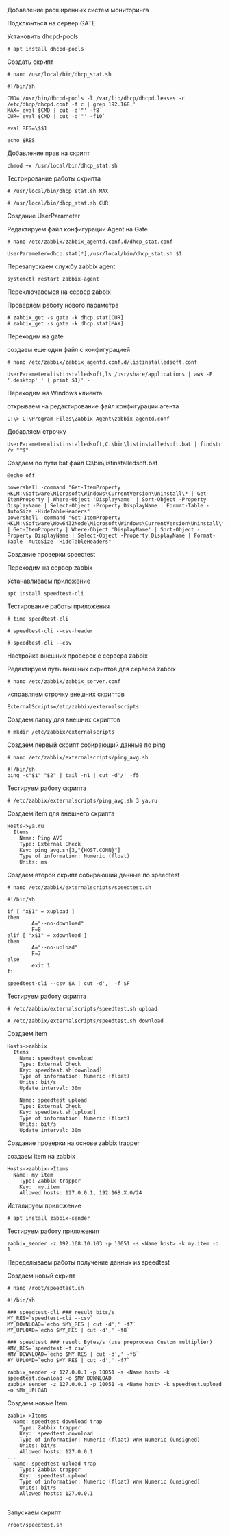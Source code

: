 Добавление расширенных систем мониторинга

Подключться на сервер GATE 

Установить dhcpd-pools

```
# apt install dhcpd-pools
```

Создать скрипт 
```
# nano /usr/local/bin/dhcp_stat.sh
```
```
#!/bin/sh

CMD='/usr/bin/dhcpd-pools -l /var/lib/dhcp/dhcpd.leases -c /etc/dhcp/dhcpd.conf -f c | grep 192.168.'
MAX=`eval $CMD | cut -d'"' -f8`
CUR=`eval $CMD | cut -d'"' -f10`

eval RES=\$$1

echo $RES
```
Добавление прав на скрипт
```
chmod +x /usr/local/bin/dhcp_stat.sh
```

Тестрирование работы скрипта


```
# /usr/local/bin/dhcp_stat.sh MAX

# /usr/local/bin/dhcp_stat.sh CUR
```
Создание UserParameter

Редактируем файл конфигурации Agent на Gate

```
# nano /etc/zabbix/zabbix_agentd.conf.d/dhcp_stat.conf
```
```
UserParameter=dhcp.stat[*],/usr/local/bin/dhcp_stat.sh $1
```
Перезапускаем службу zabbix agent

```
systemctl restart zabbix-agent
```

Переключавемся на сервер zabbix

Проверяем работу нового параметра 

```
# zabbix_get -s gate -k dhcp.stat[CUR]
# zabbix_get -s gate -k dhcp.stat[MAX]
```

Переходим на  gate 

создаем еще один файл с конфигурацией
```
# nano /etc/zabbix/zabbix_agentd.conf.d/listinstalledsoft.conf
```
```
UserParameter=listinstalledsoft,ls /usr/share/applications | awk -F '.desktop' ' { print $1}' -
```

Переходим на Windows клиента

открываем на редактирование файл конфигурации агента

```
C:\> C:\Program Files\Zabbix Agent\zabbix_agentd.conf
```
Добавляем строчку

```
UserParameter=listinstalledsoft,C:\bin\listinstalledsoft.bat | findstr /v "^$"

```

Создаем по пути bat файл C:\bin\listinstalledsoft.bat

```
@echo off

powershell -command "Get-ItemProperty HKLM:\Software\Microsoft\Windows\CurrentVersion\Uninstall\* | Get-ItemProperty | Where-Object 'DisplayName' | Sort-Object -Property DisplayName | Select-Object -Property DisplayName | Format-Table -AutoSize -HideTableHeaders"
powershell -command "Get-ItemProperty HKLM:\Software\Wow6432Node\Microsoft\Windows\CurrentVersion\Uninstall\* | Get-ItemProperty | Where-Object 'DisplayName' | Sort-Object -Property DisplayName | Select-Object -Property DisplayName | Format-Table -AutoSize -HideTableHeaders"
```

Создание проверки speedtest

Переходим на сервер zabbix

Устанавливаем приложение

```
apt install speedtest-cli
```
Тестирование работы приложения

```
# time speedtest-cli

# speedtest-cli --csv-header

# speedtest-cli --csv
```

Настройка внешних проверок с сервера zabbix

Редактируем путь внешних скриптов для сервера zabbix
```
# nano /etc/zabbix/zabbix_server.conf
```
исправляем строчку внешних скриптов
```
ExternalScripts=/etc/zabbix/externalscripts
```
Создаем папку для внешних скриптов
```
# mkdir /etc/zabbix/externalscripts
```

Создаем первый скрипт собирающий данные по ping
```
# nano /etc/zabbix/externalscripts/ping_avg.sh
```
```
#!/bin/sh
ping -c"$1" "$2" | tail -n1 | cut -d'/' -f5
```
Тестируем работу скрипта
```
# /etc/zabbix/externalscripts/ping_avg.sh 3 ya.ru
```

Создаем item для внешнего скрипта
```
Hosts->ya.ru
  Items
    Name: Ping AVG
    Type: External Check
    Key: ping_avg.sh[3,"{HOST.CONN}"]
    Type of information: Numeric (float)
    Units: ms
```
Создаем второй скрипт собирающий данные по speedtest

```
# nano /etc/zabbix/externalscripts/speedtest.sh
```
```
#!/bin/sh

if [ "x$1" = xupload ]
then
        A="--no-download"
        F=8
elif [ "x$1" = xdownload ]
then
        A="--no-upload"
        F=7
else
        exit 1
fi

speedtest-cli --csv $A | cut -d',' -f $F
```

Тестируем работу скрипта

```
# /etc/zabbix/externalscripts/speedtest.sh upload

# /etc/zabbix/externalscripts/speedtest.sh download
```
Создаем item

```
Hosts->zabbix
  Items
    Name: speedtest download
    Type: External Check
    Key: speedtest.sh[download]
    Type of information: Numeric (float)
    Units: bit/s
    Update interval: 30m
```
```    
    Name: speedtest upload
    Type: External Check
    Key: speedtest.sh[upload]
    Type of information: Numeric (float)
    Units: bit/s
    Update interval: 30m
```

Создание проверки на основе zabbix trapper

создаем item на zabbix 
```
Hosts->zabbix->Items
  Name: my item
    Type: Zabbix trapper
    Key:  my.item
    Allowed hosts: 127.0.0.1, 192.168.X.0/24
```
Исталируем приложение 

```
# apt install zabbix-sender
```

Тестируем работу приложения

```
zabbix_sender -z 192.168.10.103 -p 10051 -s <Name host> -k my.item -o 1
```

Переделываем работы получение данных из speedtest

Создаем новый скрипт
```
# nano /root/speedtest.sh
```
```
#!/bin/sh

### speedtest-cli ### result bits/s
MY_RES=`speedtest-cli --csv`
MY_DOWNLOAD=`echo $MY_RES | cut -d',' -f7`
MY_UPLOAD=`echo $MY_RES | cut -d',' -f8`

### speedtest ### result Bytes/s (use preprocess Custom multiplier)
#MY_RES=`speedtest -f csv`
#MY_DOWNLOAD=`echo $MY_RES | cut -d',' -f6`
#Y_UPLOAD=`echo $MY_RES | cut -d',' -f7`

zabbix_sender -z 127.0.0.1 -p 10051 -s <Name host> -k speedtest.download -o $MY_DOWNLOAD
zabbix_sender -z 127.0.0.1 -p 10051 -s <Name host> -k speedtest.upload -o $MY_UPLOAD
```

Создаем новые Item

```
zabbix->Items
  Name: speedtest download trap
    Type: Zabbix trapper
    Key:  speedtest.download
    Type of information: Numeric (float) или Numeric (unsigned)
    Units: bit/s
    Allowed hosts: 127.0.0.1
...
  Name: speedtest upload trap
    Type: Zabbix trapper
    Key:  speedtest.upload
    Type of information: Numeric (float) или Numeric (unsigned)
    Units: bit/s
    Allowed hosts: 127.0.0.1


```

Запускаем скрипт

```
/root/speedtest.sh
```


